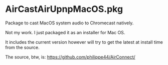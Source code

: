 # AirCastAirUpnpMacOS.pkg
Package to cast MacOS system audio to Chromecast natively.

Not my work. I just packaged it as an installer for Mac OS.

It includes the current version however will try to get the latest at install time from the source.

The source, btw, is: 
https://github.com/philippe44/AirConnect/

